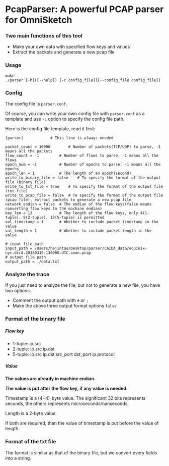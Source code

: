 # PcapParser: A powerful PCAP parser for OmniSketch

### Two main functions of this tool

+ Make your own data with specified flow keys and values
+ Extract the packets and generate a new pcap file



### Usage

```shell
make
./parser [-h]([--help]) [-c config_file]([--config_file config_file])
```



### Config

The config file is `parser.conf`. 

Of course, you can write your own config file with `parser.conf` as a template and use `-c` option to specify the config file path.

Here is the config file template, read it first:

```
[parser]			# This line is always needed

packet_count = 10000		# Number of packets(TCP/UDP) to parse, -1 means all the packets
flow_count = -1			# Number of flows to parse, -1 means all the flows
epoch_num = -1			# Number of epochs to parse, -1 means all the epochs
epoch_len = 1			# The length of an epoch(second)
write_to_binary_file = false	# To specify the format of the output file (binary file)
write_to_txt_file = true	# To specify the format of the output file (txt file)
write_to_pcap_file = false	# To specify the format of the output file (pcap file), extract packets to generate a new pcap file
network_endian = false	# The endian of the flow keys(false means converting flow keys to the machine endian)
key_len = 13			# The length of the flow keys, only 4(1-tuple), 8(2-tuple), 13(5-tuple) is permitted
val_timestamp = 1		# Whether to include packet timestamp in the value
val_length = 1			# Whether to include packet length in the value

# input file path
input_path = /Users/hejintao/Desktop/parser/CAIDA_data/equinix-nyc.dirA.20180315-130000.UTC.anon.pcap
# output file path
output_path = ./data.txt
```



### Analyze the trace

If you just need to analyze the file, but not to generate a new file, you have two options:

+ Comment the output path with `#` or `;`
+ Make the above three output format options `false`



### Format of the binary file

##### Flow key

+ 1-tuple: ip.src
+ 2-tuple: ip.src  ip.dst
+ 5-tuple: ip.src  ip.dst  src_port  dst_port  ip.protocol

##### Value

**The values are already in machine endian.**

**The value is put after the flow key, if any value is needed.**

Timestamp is a (4+4)-byte value. The significant 32 bits represents seconds, the others represents microseconds/nanseconds.

Length is a 2-byte value.

If both are required, than the value of timestamp is put before the value of length.

### Format of the txt file

The format is similar as that of the binary file, but we convert every fields into a string.

